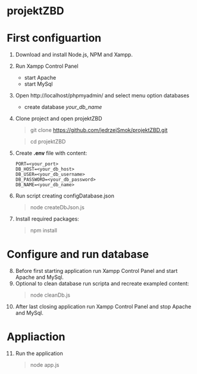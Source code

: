 # projektZBD

# First configuartion
1. Download and install Node.js, NPM and Xampp.
2. Run Xampp Control Panel
    - start Apache
    - start MySql
3. Open http://localhost/phpmyadmin/ and select menu option databases
    - create database *your_db_name*
4. Clone project and open projektZBD
    > git clone https://github.com/jedrzejSmok/projektZBD.git

    > cd projektZBD
5. Create **.env** file with content:
    ```
    PORT=<your_port>
    DB_HOST=<your_db_host>
    DB_USER=<your_db_username>
    DB_PASSWORD=<your_db_password>
    DB_NAME=<your_db_name>
    ```

6. Run script creating configDatabase.json
    > node createDbJson.js

7. Install required packages:
    > npm install

# Configure and run database 
8. Before first starting application run Xampp Control Panel and start Apache and MySql.
9. Optional to clean database run scripta and recreate exampled content:
    > node cleanDb.js
10. After last closing application run Xampp Control Panel and stop Apache and MySql.

# Appliaction
11. Run the application 
    > node app.js
